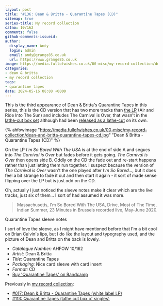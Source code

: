 ```yaml
---
layout: post
title: "#136: Dean & Britta - Quarantine Tapes (CD)"
sitemap: true
series-title: My record collection
catno: 10/162
comments: false
github-comments-issueid:
author:
  display_name: Andy
  login: admin
  email: andy@grange85.co.uk
  url: https://www.grange85.co.uk
image: https://media.fullofwishes.co.uk/00-misc/my-record-collection/dean-and-britta-quarantine-tapes-cd.jpg
categories:
- dean & britta
- my record collection
tags:
- quarantine tapes
date: 2024-05-16 00:00 +0000
---
```

This is the third appearance of Dean & Britta's Quarantine Tapes in this series, this is the CD version that has two more tracks than [the LP](/2023/03/16/my-record-collection-017-dean-britta-quarantine-tapes-white-label-lp/) (Air and Ride Into The Sun) and includes The Carnival is Over, that wasn't in the [lathe-cut box set](/2024/02/26/my-record-collection-113-quarantine-tapes-lathe-cut-box-of-singles/) although had been [released as a lathe-cut](/2023/05/22/my-record-collection-036-dean-britta-the-carnival-is-over/) on its own.

{% ahfowimage "https://media.fullofwishes.co.uk/00-misc/my-record-collection/dean-and-britta-quarantine-tapes-cd.jpg" "Dean & Britta - Quarantine Tapes (CD)" %}

On the LP _I'm So Bored With The USA_ is at the end of side A and segues into _The Carnival is Over_ but fades before it gets going. _The Carnival is Over_ then opens side B. Oddly on the CD the fade out and re-start happens rather than just letting them run together. I suspect because the version of _The Carnival is Over_ wasn't the one played after _I'm So Bored..._, but it does feel a bit strange to fade it out and then start it again - it sort of made sense flipping over the LP but is just odd on the CD.

Oh, actually I just noticed the sleeve notes make it clear which are the _live_ tracks, just six of them... I sort of had assumed it was more.

<blockquote>
Massachusetts, I'm So Bored With The USA, Drive, Most of The Time, Indian Summer, 23 Minutes in Brussels recorded live, May-June 2020.
</blockquote>
<p class="caption">Quarantine Tapes sleeve notes</p>

I sort of love the sleeve, as I might have mentioned before that I'm a bit cool on Brian Calvin's lips, but I do like the layout and typography used, and the picture of Dean and Britta on the back is lovely.

 - *Catalogue Number:* AHFOW 10/162
 - *Artist:* Dean & Britta
 - *Title:* Quarantine Tapes
 - *Packaging:* Nice card sleeve with card insert
 - *Format:* CD
 - [Buy 'Quarantine Tapes' on Bandcamp](https://deanandbritta.bandcamp.com/album/quarantine-tapes)

Previously in [my record collection](/category/my-record-collection):
 - [#017: Dean & Britta - Quarantine Tapes (white label LP)](/2023/03/16/my-record-collection-017-dean-britta-quarantine-tapes-white-label-lp/)
 - [#113: Quarantine Tapes (lathe cut box of singles)](/2024/02/26/my-record-collection-113-quarantine-tapes-lathe-cut-box-of-singles/)
